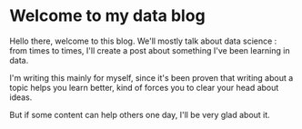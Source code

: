 # Welcome to my data blog

Hello there, welcome to this blog.
We'll mostly talk about data science : from times to times, I'll create a post about something I've been learning in data.

I'm writing this mainly for myself, since it's been proven that writing about a topic helps you learn better, kind of forces you to clear your head about ideas.

But if some content can help others one day, I'll be very glad about it.


